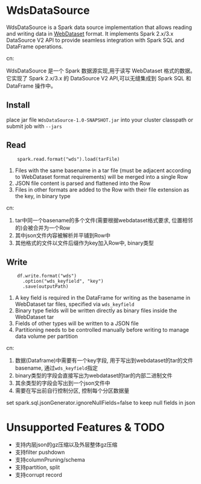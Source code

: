 # WdsDataSource
WdsDataSource is a Spark data source implementation that allows reading and writing data in [WebDataset](https://github.com/webdataset/webdataset) format. It implements Spark 2.x/3.x DataSource V2 API to provide seamless integration with Spark SQL and DataFrame operations.

cn:

WdsDataSource 是一个 Spark 数据源实现,用于读写 WebDataset 格式的数据。它实现了 Spark 2.x/3.x 的 DataSource V2 API,可以无缝集成到 Spark SQL 和 DataFrame 操作中。
## Install
place jar file `WdsDataSource-1.0-SNAPSHOT.jar` into your cluster classpath or submit job with `--jars`

## Read
```
    spark.read.format("wds").load(tarFile)
```
1. Files with the same basename in a tar file (must be adjacent according to WebDataset format requirements) will be merged into a single Row
2. JSON file content is parsed and flattened into the Row
3. Files in other formats are added to the Row with their file extension as the key, in binary type

cn:
1. tar中同一个basename的多个文件(需要根据webdataset格式要求, 位置相邻的)会被合并为一个Row
2. 其中json文件内容被解析并平铺到Row中
3. 其他格式的文件以文件后缀作为key加入Row中, binary类型

## Write
```
    df.write.format("wds")
      .option("wds_keyfield", "key")
      .save(outputPath)
```
1. A key field is required in the DataFrame for writing as the basename in WebDataset tar files, specified via `wds_keyfield`
2. Binary type fields will be written directly as binary files inside the WebDataset tar
3. Fields of other types will be written to a JSON file
4. Partitioning needs to be controlled manually before writing to manage data volume per partition

cn:
1. 数据(Dataframe)中需要有一个key字段, 用于写出到webdataset的tar的文件basename, 通过`wds_keyfield`指定
2. binary类型的字段会直接写出为webdataset的tar的内部二进制文件
3. 其余类型的字段会写出到一个json文件中
4. 需要在写出前自行控制分区, 控制每个分区数据量


set spark.sql.jsonGenerator.ignoreNullFields=false to keep null fields in json

# Unsupported Features & TODO
- 支持内层json的gz压缩以及外层整体gz压缩
- 支持filter pushdown
- 支持columnPruning/schema
- 支持partition, split
- 支持corrupt record